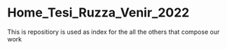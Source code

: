# Home_Tesi_Ruzza_Venir_2022
This is repositiory is used as index for the all the others that compose our work
